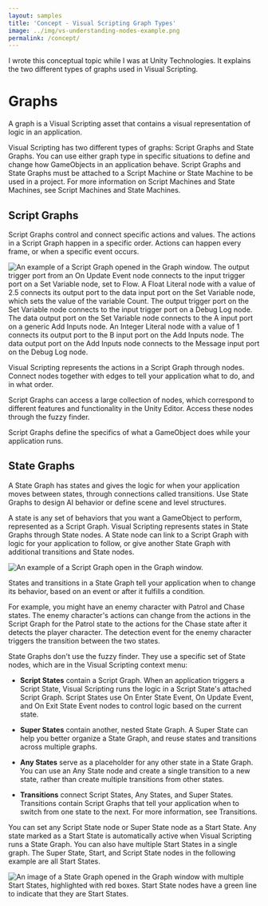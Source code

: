 ```yaml
---
layout: samples
title: 'Concept - Visual Scripting Graph Types'
image: ../img/vs-understanding-nodes-example.png
permalink: /concept/
---
```


I wrote this conceptual topic while I was at Unity Technologies. It explains the two different types of graphs used in Visual Scripting.

# Graphs

A graph is a Visual Scripting asset that contains a visual representation of logic in an application.

Visual Scripting has two different types of graphs: Script Graphs and State Graphs. You can use either graph type in specific situations to define and change how GameObjects in an application behave. Script Graphs and State Graphs must be attached to a Script Machine or State Machine to be used in a project. For more information on Script Machines and State Machines, see Script Machines and State Machines.

## Script Graphs

Script Graphs control and connect specific actions and values. The actions in a Script Graph happen in a specific order. Actions can happen every frame, or when a specific event occurs.

![An example of a Script Graph opened in the Graph window. The output trigger port from an On Update Event node connects to the input trigger port on a Set Variable node, set to Flow. A Float Literal node with a value of 2.5 connects its output port to the data input port on the Set Variable node, which sets the value of the variable Count. The output trigger port on the Set Variable node connects to the input trigger port on a Debug Log node. The data output port on the Set Variable node connects to the A input port on a generic Add Inputs node. An Integer Literal node with a value of 1 connects its output port to the B input port on the Add Inputs node. The data output port on the Add Inputs node connects to the Message input port on the Debug Log node.](../../img/vs-understanding-nodes-example.png)

Visual Scripting represents the actions in a Script Graph through nodes. Connect nodes together with edges to tell your application what to do, and in what order.

Script Graphs can access a large collection of nodes, which correspond to different features and functionality in the Unity Editor. Access these nodes through the fuzzy finder.

Script Graphs define the specifics of what a GameObject does while your application runs.

## State Graphs

A State Graph has states and gives the logic for when your application moves between states, through connections called transitions. Use State Graphs to design AI behavior or define scene and level structures.

A state is any set of behaviors that you want a GameObject to perform, represented as a Script Graph. Visual Scripting represents states in State Graphs through State nodes. A State node can link to a Script Graph with logic for your application to follow, or give another State Graph with additional transitions and State nodes.

![An example of a Script Graph open in the Graph window.](../../img/vs-state-graph-example.png)

States and transitions in a State Graph tell your application when to change its behavior, based on an event or after it fulfills a condition.

For example, you might have an enemy character with Patrol and Chase states. The enemy character's actions can change from the actions in the Script Graph for the Patrol state to the actions for the Chase state after it detects the player character. The detection event for the enemy character triggers the transition between the two states.

State Graphs don't use the fuzzy finder. They use a specific set of State nodes, which are in the Visual Scripting context menu:

- **Script States** contain a Script Graph. When an application triggers a Script State, Visual Scripting runs the logic in a Script State's attached Script Graph. Script States use On Enter State Event, On Update Event, and On Exit State Event nodes to control logic based on the current state.

- **Super States** contain another, nested State Graph. A Super State can help you better organize a State Graph, and reuse states and transitions across multiple graphs.

- **Any States** serve as a placeholder for any other state in a State Graph. You can use an Any State node and create a single transition to a new state, rather than create multiple transitions from other states.

- **Transitions** connect Script States, Any States, and Super States. Transitions contain Script Graphs that tell your application when to switch from one state to the next. For more information, see Transitions.

You can set any Script State node or Super State node as a Start State. Any state marked as a Start State is automatically active when Visual Scripting runs a State Graph. You can also have multiple Start States in a single graph. The Super State, Start, and Script State nodes in the following example are all Start States.

![An image of a State Graph opened in the Graph window with multiple Start States, highlighted with red boxes. Start State nodes have a green line to indicate that they are Start States.](img/../../../img/vs-states-multi-start-states.png)